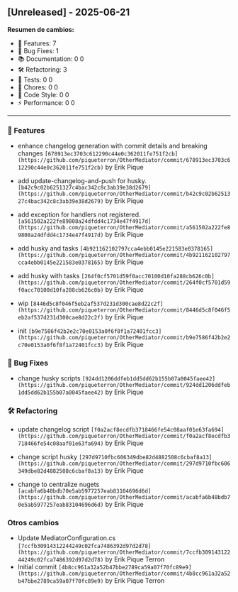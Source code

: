 ## [Unreleased] - 2025-06-21

**Resumen de cambios:**

- 🚀 Features: 7
- 🐛 Bug Fixes: 1
- 📚 Documentation: 0
0
- 🛠️ Refactoring: 3
- 🧪 Tests: 0
0
- 🔧 Chores: 0
0
- 🎨 Code Style: 0
0
- ⚡ Performance: 0
0

---

### 🚀 Features
- enhance changelog generation with commit details and breaking changes
  `[678913ec3703c612290c44e0c362011fe751f2cb](https://github.com/piqueterron/OtherMediator/commit/678913ec3703c612290c44e0c362011fe751f2cb)` by Erik Pique

- add update-changelog-and-push for husky.
  `[b42c9c02b6251327c4bac342c8c3ab39e38d2679](https://github.com/piqueterron/OtherMediator/commit/b42c9c02b6251327c4bac342c8c3ab39e38d2679)` by Erik Pique

- add exception for handlers not registered.
  `[a561502a222fe89808a24dfdd4c1734e47f4917d](https://github.com/piqueterron/OtherMediator/commit/a561502a222fe89808a24dfdd4c1734e47f4917d)` by Erik Pique

- add husky and tasks
  `[4b921162102797cca4ebb0145e221583e0378165](https://github.com/piqueterron/OtherMediator/commit/4b921162102797cca4ebb0145e221583e0378165)` by Erik Pique

- add husky with tasks
  `[264f0cf5701d59f0acc70100d10fa288cb626c0b](https://github.com/piqueterron/OtherMediator/commit/264f0cf5701d59f0acc70100d10fa288cb626c0b)` by Erik Pique

- wip
  `[8446d5c8f046f5eb2af537d231d300cae8d22c2f](https://github.com/piqueterron/OtherMediator/commit/8446d5c8f046f5eb2af537d231d300cae8d22c2f)` by Erik Pique

- init
  `[b9e7586f42b2e2c70e0153a0f6f8f1a72401fcc3](https://github.com/piqueterron/OtherMediator/commit/b9e7586f42b2e2c70e0153a0f6f8f1a72401fcc3)` by Erik Pique

### 🐛 Bug Fixes
- change husky scripts
  `[924dd1206ddfeb1dd5dd62b155b07a0045faee42](https://github.com/piqueterron/OtherMediator/commit/924dd1206ddfeb1dd5dd62b155b07a0045faee42)` by Erik Pique

### 🛠️ Refactoring
- update changelog script
  `[f0a2acf8ecdfb3718466fe54c08aaf01e63fa694](https://github.com/piqueterron/OtherMediator/commit/f0a2acf8ecdfb3718466fe54c08aaf01e63fa694)` by Erik Pique

- change script husky
  `[297d9710fbc606349dbe82d4882508c6cbaf8a13](https://github.com/piqueterron/OtherMediator/commit/297d9710fbc606349dbe82d4882508c6cbaf8a13)` by Erik Pique

- change to centralize nugets
  `[acabfa6b48bdb70e5ab5977257eab83104696d6d](https://github.com/piqueterron/OtherMediator/commit/acabfa6b48bdb70e5ab5977257eab83104696d6d)` by Erik Pique

### Otros cambios
- Update MediatorConfiguration.cs
  `[7ccfb30914312244249c02fca7486392d97d2d78](https://github.com/piqueterron/OtherMediator/commit/7ccfb30914312244249c02fca7486392d97d2d78)` by Erik Pique Terron
- Initial commit
  `[4b8cc961a32a52b47bbe2789ca59a07f70fc89e9](https://github.com/piqueterron/OtherMediator/commit/4b8cc961a32a52b47bbe2789ca59a07f70fc89e9)` by Erik Pique Terron

